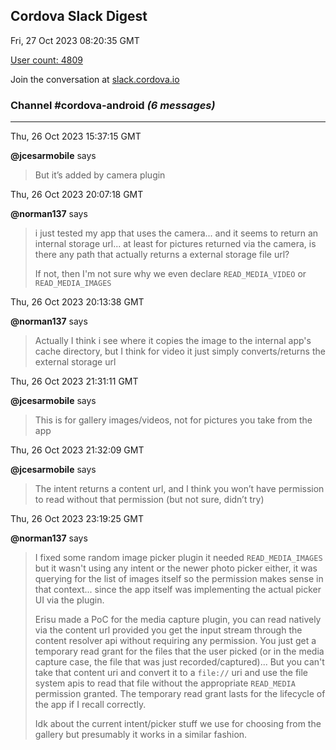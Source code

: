 ## Cordova Slack Digest
Fri, 27 Oct 2023 08:20:35 GMT

[User count: 4809](https://cordova.slack.com/)


Join the conversation at [slack.cordova.io](http://slack.cordova.io/)

### __Channel #cordova-android__ _(6 messages)_
---

Thu, 26 Oct 2023 15:37:15 GMT

__@jcesarmobile__ says 
> But it’s added by camera plugin
> 

Thu, 26 Oct 2023 20:07:18 GMT

__@norman137__ says 
> i just tested my app that uses the camera... and it seems to return an internal storage url... at least for pictures returned via the camera, is there any path that actually returns a external storage file url?
> 
> If not, then I'm not sure why we even declare `READ_MEDIA_VIDEO` or `READ_MEDIA_IMAGES`
> 

Thu, 26 Oct 2023 20:13:38 GMT

__@norman137__ says 
> Actually I think i see where it copies the image to the internal app's cache directory, but I think for video it just simply converts/returns the external storage url
> 

Thu, 26 Oct 2023 21:31:11 GMT

__@jcesarmobile__ says 
> This is for gallery images/videos, not for pictures you take from the app
> 

Thu, 26 Oct 2023 21:32:09 GMT

__@jcesarmobile__ says 
> The intent returns a content url, and I think you won’t have permission to read without that permission (but not sure, didn’t try)
> 

Thu, 26 Oct 2023 23:19:25 GMT

__@norman137__ says 
> I fixed some random image picker plugin it needed `READ_MEDIA_IMAGES` but it wasn't using any intent or the newer photo picker either, it was querying for the list of images itself so the permission makes sense in that context... since the app itself was implementing the actual picker UI via the plugin.
> 
> Erisu made a PoC for the media capture plugin, you can read natively via the content url provided you get the input stream through the content resolver api without requiring any permission. You just get a temporary read grant for the files that the user picked (or in the media capture case, the file that was just recorded/captured)... But you can't take that content uri and convert it to a `file://` uri and use the file system apis to read that file without the appropriate `READ_MEDIA` permission granted. The temporary read grant lasts for the lifecycle of the app if I recall correctly.
> 
> Idk about the current intent/picker stuff we use for choosing from the gallery but presumably it works in a similar fashion.
> 
